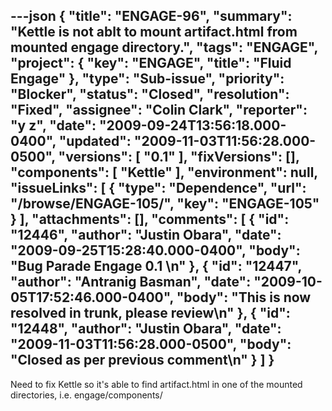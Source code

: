 ---json
{
  "title": "ENGAGE-96",
  "summary": "Kettle is not ablt to mount artifact.html from mounted engage directory.",
  "tags": "ENGAGE",
  "project": {
    "key": "ENGAGE",
    "title": "Fluid Engage"
  },
  "type": "Sub-issue",
  "priority": "Blocker",
  "status": "Closed",
  "resolution": "Fixed",
  "assignee": "Colin Clark",
  "reporter": "y z",
  "date": "2009-09-24T13:56:18.000-0400",
  "updated": "2009-11-03T11:56:28.000-0500",
  "versions": [
    "0.1"
  ],
  "fixVersions": [],
  "components": [
    "Kettle"
  ],
  "environment": null,
  "issueLinks": [
    {
      "type": "Dependence",
      "url": "/browse/ENGAGE-105/",
      "key": "ENGAGE-105"
    }
  ],
  "attachments": [],
  "comments": [
    {
      "id": "12446",
      "author": "Justin Obara",
      "date": "2009-09-25T15:28:40.000-0400",
      "body": "Bug Parade Engage 0.1&#x20;\n"
    },
    {
      "id": "12447",
      "author": "Antranig Basman",
      "date": "2009-10-05T17:52:46.000-0400",
      "body": "This is now resolved in trunk, please review\n"
    },
    {
      "id": "12448",
      "author": "Justin Obara",
      "date": "2009-11-03T11:56:28.000-0500",
      "body": "Closed as per previous comment\n"
    }
  ]
}
---
Need to fix Kettle so it's able to find artifact.html in one of the mounted directories, i.e. engage/components/

        